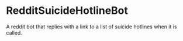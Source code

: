 # RedditSuicideHotlineBot
A reddit bot that replies with a link to a list of suicide hotlines when it is called.

